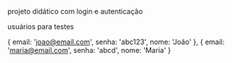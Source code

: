 projeto didático com login e autenticação

usuários para testes

  { email: 'joao@email.com', senha: 'abc123', nome: 'João' },
  { email: 'maria@email.com', senha: 'abcd', nome: 'Maria' }

  

